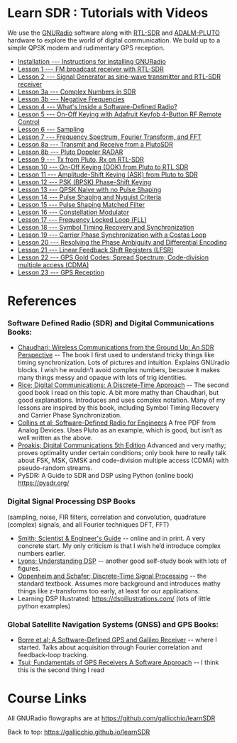 # Learn SDR : Tutorials with Videos

We use the [GNURadio](https://www.gnuradio.org/) software along with [RTL-SDR](https://www.rtl-sdr.com/buy-rtl-sdr-dvb-t-dongles/) and [ADALM-PLUTO](https://wiki.analog.com/university/tools/pluto) hardware to explore the world of digital communication. We build up to a simple QPSK modem and rudimentary GPS reception.

- [Installation --- Instructions for installing GNURadio](installation.md)
- [Lesson 1 --- FM broadcast receiver with RTL-SDR](lesson01.md)
- [Lesson 2 --- Signal Generator as sine-wave transmitter and RTL-SDR receiver](lesson02.md)
- [Lesson 3a --- Complex Numbers in SDR](lesson03a.md)
- [Lesson 3b --- Negative Frequencies](lesson03b.md)
- [Lesson 4 --- What's Inside a Software-Defined Radio?](lesson04.md)
- [Lesson 5 --- On-Off Keying with Adafruit Keyfob 4-Button RF Remote Control](lesson05.md)
- [Lesson 6 --- Sampling](lesson06.md)
- [Lesson 7 --- Frequency Spectrum, Fourier Transform, and FFT](lesson07.md)
- [Lesson 8a --- Transmit and Receive from a PlutoSDR](lesson08a.md)
- [Lesson 8b --- Pluto Doppler RADAR](lesson08b.md)
- [Lesson 9 --- Tx from Pluto, Rx on RTL-SDR](lesson09.md)
- [Lesson 10 --- On-Off Keying (OOK) from Pluto to RTL SDR](lesson10.md)
- [Lesson 11 --- Amplitude-Shift Keying (ASK) from Pluto to SDR](lesson11.md)
- [Lesson 12 --- PSK (BPSK) Phase-Shift Keying](lesson12.md)
- [Lesson 13 --- QPSK Naive with no Pulse Shaping](lesson13.md)
- [Lesson 14 --- Pulse Shaping and Nyquist Criteria](lesson14.md)
- [Lesson 15 --- Pulse Shaping Matched Filter](lesson15.md)
- [Lesson 16 --- Constellation Modulator](lesson16.md)
- [Lesson 17 --- Frequency Locked Loop (FLL)](lesson17.md)
- [Lesson 18 --- Symbol Timing Recovery and Synchronization](lesson18.md)
- [Lesson 19 --- Carrier Phase Synchronization with a Costas Loop](lesson19.md)
- [Lesson 20 --- Resolving the Phase Ambiguity and Differential Encoding](lesson20.md)
- [Lesson 21 --- Linear Feedback Shift Registers (LFSR)](lesson21.md)
- [Lesson 22 --- GPS Gold Codes; Spread Spectrum; Code-division multiple access (CDMA)](lesson22.md)
- [Lesson 23 --- GPS Reception](lesson23.md)

<!---
- Lesson 20 --- Full PSK or QPSK modem with carrier and timing recovery
- Lesson 24 --- Equalization (skip for GNUradio 3.8 because everything changes in 3.9)
- Lesson 25 --- Orthogonal Frequency-Division Multiplexing (OFDM) (Too advanced?)
- Lesson 26 --- Frequency Shift Keying (FSK) Pluto to RTL-SDR
- Lesson 27 --- Minimum-Shift Keying (MSK) and Gaussian-MSK (GMSK)
- Lesson 28 --- Noise (meant to talk about this earlier but it broke the flow)
- Lesson 29 --- Filtering (meant to talk about this earlier but it broke the flow)
- Lesson 30 --- Correlation
- Lesson 31 --- Chirps in radar and LoRa
- Lesson 32 --- Linear Feedback Shift Registers (LFSRs) and Gold Codes
- Lesson 33 --- Spread spectrum and Code-Division Multiple Access (CDMA)
- Lesson 34 --- GPS outside (slide Doppler by hand and see code correlation)
- Lesson 35 --- MIMO Phased array of 2 antennas into a B210
- Lesson 36 --- Direction Finding
-->

# References

### Software Defined Radio (SDR) and Digital Communications Books:

- [Chaudhari; Wireless Communications from the Ground Up: An SDR Perspective](https://www.addall.com/New/NewCompare.cgi?isbn=9781729732236) -- The book I first used to understand tricky things like timing synchronization. Lots of pictures and intuition. Explains GNUradio blocks. I wish he wouldn’t avoid complex numbers, because it makes many things messy and opaque with lots of trig identities.
- [Rice; Digital Communications: A Discrete-Time Approach](https://www.amazon.com/Digital-Communications-Discrete-Time-Michael-Rice/dp/B08GVGCKCC) -- The second good book I read on this topic. A bit more mathy than Chaudhari, but good explanations. Introduces and uses complex notation. Many of my lessons are inspired by this book, including Symbol Timing Recovery and Carrier Phase Synchronization.
- [Collins et al; Software-Defined Radio for Engineers](https://www.analog.com/en/education/education-library/software-defined-radio-for-engineers.html) A free PDF from Analog Devices. Uses Pluto as an example, which is good, but isn’t as well written as the above.
- [Proakis; Digital Communications 5th Edition](https://www.addall.com/New/NewCompare.cgi?isbn=0072957166) Advanced and very mathy; proves optimality under certain conditions; only book here to really talk about FSK, MSK, GMSK and code-division multiple access (CDMA) with pseudo-random streams.
- PySDR: A Guide to SDR and DSP using Python (online book) <https://pysdr.org/>

### Digital Signal Processing DSP Books

(sampling, noise, FIR filters, correlation and convolution, quadrature (complex) signals, and all Fourier techniques DFT, FFT)

- [Smith; Scientist & Engineer's Guide](https://www.analog.com/en/education/education-library/scientist_engineers_guide.html#) -- online and in print. A very concrete start. My only criticism is that I wish he’d introduce complex numbers earlier.
- [Lyons; Understanding DSP](https://www.addall.com/New/NewCompare.cgi?isbn=0137027419) -- another good self-study book with lots of figures.
- [Oppenheim and Schafer; Discrete-Time Signal Processing](https://www.addall.com/New/NewCompare.cgi?isbn=0131988425) -- the standard textbook. Assumes more background and introduces mathy things like z-transforms too early, at least for our applications.
- Learning DSP Illustrated: <https://dspillustrations.com/> (lots of little python examples)

### Global Satellite Navigation Systems (GNSS) and GPS Books:

- [Borre et al; A Software-Defined GPS and Galileo Receiver](https://www.ocf.berkeley.edu/~marsy/resources/gnss/A%20Software-Defined%20GPS%20and%20Galileo%20Receiver.pdf) -- where I started. Talks about acquisition through Fourier correlation and feedback-loop tracking.
- [Tsui; Fundamentals of GPS Receivers A Software Approach](https://www.addall.com/New/NewCompare.cgi?isbn=9780471706472) -- I think this is the second thing I read

# Course Links

All GNURadio flowgraphs are at <https://github.com/gallicchio/learnSDR>

Back to top: <https://gallicchio.github.io/learnSDR>

